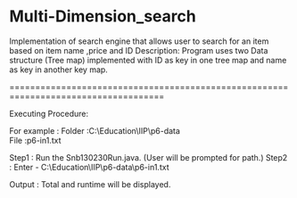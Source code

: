 # Multi-Dimension_search
Implementation of search engine that allows user to search for an item based on item name ,price and ID
Description: 
Program uses two Data structure (Tree map) implemented with ID as key in one tree map and name as key in another key map.

====================================================================================

Executing Procedure:

For example : 
Folder :C:\Education\IIP\p6-data\
File   :p6-in1.txt 

Step1 : Run the Snb130230Run.java. (User will be prompted for path.)
Step2 : Enter - C:\Education\IIP\p6-data\p6-in1.txt

Output : Total and runtime will be displayed.
